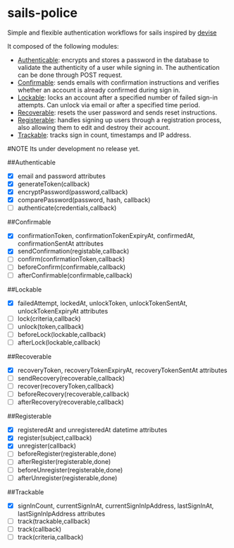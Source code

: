 sails-police
=============
Simple and flexible authentication workflows for sails inspired by [devise]()

It composed of the following modules:

* [Authenticable](): encrypts and stores a password in the database to validate the authenticity of a user while signing in. The authentication can be done through POST request.
* [Confirmable](): sends emails with confirmation instructions and verifies whether an account is already confirmed during sign in.
* [Lockable](): locks an account after a specified number of failed sign-in attempts. Can unlock via email or after a specified time period.
* [Recoverable](): resets the user password and sends reset instructions.
* [Registerable](): handles signing up users through a registration process, also allowing them to edit and destroy their account.
* [Trackable](): tracks sign in count, timestamps and IP address.

#NOTE
Its under development no release yet.

##Authenticable
- [x] email and password attributes
- [x] generateToken(callback)
- [x] encryptPassword(password,callback)
- [x] comparePassword(password, hash, callback)
- [ ] authenticate(credentials,callback)

##Confirmable
- [x] confirmationToken, confirmationTokenExpiryAt, confirmedAt, confirmationSentAt attributes
- [x] sendConfirmation(registable,callback)
- [ ] confirm(confirmationToken,callback)
- [ ] beforeConfirm(confirmable,callback)
- [ ] afterConfirmable(confirmable,callback)

##Lockable
- [x] failedAttempt, lockedAt, unlockToken, unlockTokenSentAt, unlockTokenExpiryAt attributes
- [ ] lock(criteria,callback)
- [ ] unlock(token,callback)
- [ ] beforeLock(lockable,callback)
- [ ] afterLock(lockable,callback)

##Recoverable
- [x] recoveryToken, recoveryTokenExpiryAt, recoveryTokenSentAt attributes
- [ ] sendRecovery(recoverable,callback)
- [ ] recover(recoveryToken,callback)
- [ ] beforeRecovery(recoverable,callback)
- [ ] afterRecovery(recoverable,callback)

##Registerable
- [x] registeredAt and unregisteredAt datetime attributes
- [x] register(subject,callback)
- [x] unregister(callback)
- [ ] beforeRegister(registerable,done)
- [ ] afterRegister(registerable,done)
- [ ] beforeUnregister(registerable,done)
- [ ] afterUnregister(registerable,done)

##Trackable
- [x] signInCount, currentSignInAt, currentSignInIpAddress, lastSignInAt, lastSignInIpAddress attributes
- [ ] track(trackable,callback)
- [ ] track(callback)
- [ ] track(criteria,callback)